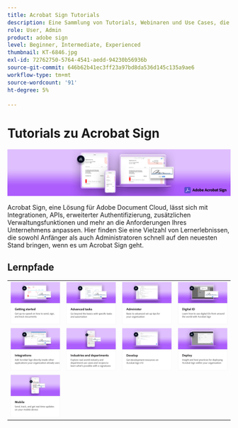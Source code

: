 ```yaml
---
title: Acrobat Sign Tutorials
description: Eine Sammlung von Tutorials, Webinaren und Use Cases, die entwickelt wurden, um sowohl Anfänger als auch Administratoren schnell auf den neuesten Stand zu bringen
role: User, Admin
product: adobe sign
level: Beginner, Intermediate, Experienced
thumbnail: KT-6846.jpg
exl-id: 72762750-5764-4541-aedd-94230b56936b
source-git-commit: 646b62b41ec3ff23a97bd8da536d145c135a9ae6
workflow-type: tm+mt
source-wordcount: '91'
ht-degree: 5%

---
```


# Tutorials zu Acrobat Sign

![Acrobat Sign Hero Image](assets/Hero_Sign.jpg)

Acrobat Sign, eine Lösung für Adobe Document Cloud, lässt sich mit Integrationen, APIs, erweiterter Authentifizierung, zusätzlichen Verwaltungsfunktionen und mehr an die Anforderungen Ihres Unternehmens anpassen. Hier finden Sie eine Vielzahl von Lernerlebnissen, die sowohl Anfänger als auch Administratoren schnell auf den neuesten Stand bringen, wenn es um Acrobat Sign geht.

<div id="recs-overview-body-1"></div>
<div id="recs-overview-body-2"></div>
<div id="recs-overview-body-3"></div>
<div id="recs-overview-body-4"></div>
<div id="recs-overview-body-5"></div>
<div id="recs-overview-body-6"></div>

## Lernpfade

<table style="table-layout:fixed">
<tr>
  <td>
    <a href="sign-beginner-tutorials/beginner-users-overview.md">
      <img alt="Erste Schritte" src="assets/AS_Title_Getting-Started.png" />
    </a>
  </td>
  <td>
    <a href="sign-advanced-users/advanced-users-overview.md">
      <img alt="Erweiterte Aufgaben" src="assets/AS_Title_Advanced.png" />
    </a>
  </td>  
  <td>
    <a href="admin/intro-admin-overview.md">
      <img alt="verwalten" src="assets/AS_Title_Administer.png" />
    </a>
  </td>
  <td>
    <a href="digitalid/digitalid-overview.md">
      <img alt="Digitale ID" src="assets/AS_Title_DigitalID.png" />
    </a>
  </td>
</tr>
<tr>
  <td>
    <a href="integrations/integrations-overview.md">
      <img alt="Integrationen" src="assets/AS_Title_Integrate.png" />
    </a>
  </td>
  <td>
    <a href="sign-usecase/expand-inspire-overview.md">
      <img alt="Branchen und Abteilungen" src="assets/AS_Title_Industry.png" />
    </a>
  </td>
  <td>
    <a href="develop/develop-overview.md">
      <img alt="entwickeln" src="assets/AS_Title_Develop.png" />
    </a>
  </td>
   <td>
    <a href="deploy-overview.md">
      <img alt="Bereitstellen" src="assets/AS_Title_Deploy.png" />
    </a>
  </td>
</tr>
<tr>
  <td>
    <a href="mobile/mobile-overview.md">
      <img alt="Mobile Endgeräte" src="assets/AS_Title_Mobile.png" />
    </a>
  </td>  
</tr>
</table>
